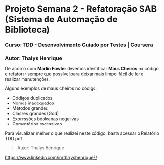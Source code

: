 # Projeto Semana 2 - Refatoração SAB (Sistema de Automação de Biblioteca)
### Curso: TDD - Desenvolvimento Guiado por Testes | Coursera
### Autor: Thalys Henrique

<p>De acordo com <b>Martin Fowler</b> devemos identificar <b>Maus Cheiros</b> no código e refatorar sempre que possível para deixar mais limpo, fácil de ler e realizar manutenções.</p>

Alguns exemplos de maus cheiros no código:
+ Códigos duplicados
+ Nomes inadequados
+ Métodos grandes
+ Classes grandes (God)
+ Expressões booleanas negativas
+ Comentários excessivos

Para visualizar melhor o que realizei neste código, basta acessar o Relatório TDD.pdf

> Autor: Thalys Henrique 

https://www.linkedin.com/in/thalyshenrique7/
